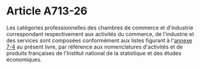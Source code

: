 # Article A713-26

<p>Les catégories professionnelles des chambres de commerce et d'industrie correspondant respectivement aux activités du commerce, de l'industrie et des services sont composées conformément aux listes figurant à l'<a href='/code-de-commerce/partie-arretes/livre-vii-des-juridictions-commerciales-et-de-lorganisation-du-commerce/annexe-7-4-annexe-a-larticle-a-713-26/annexe-7-4.md' title='Code de commerce - art. Annexe 7-4 (V)'>annexe 7-4</a> au présent livre, par référence aux nomenclatures d'activités et de produits françaises de l'Institut national de la statistique et des études économiques.</p>